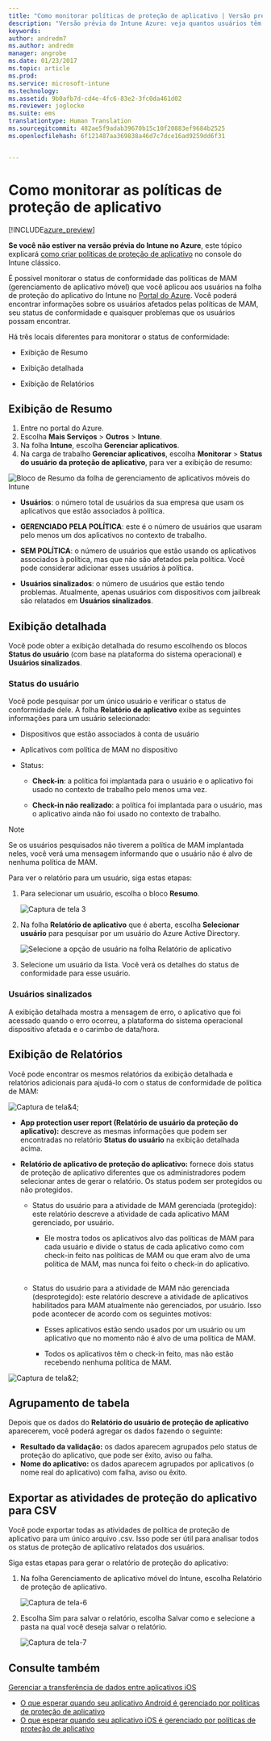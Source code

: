 ```yaml
---
title: "Como monitorar políticas de proteção de aplicativo | Versão prévia do Intune Azure | Microsoft Docs"
description: "Versão prévia do Intune Azure: veja quantos usuários têm a política e faça uma busca detalhada para encontrar mais detalhes."
keywords: 
author: andredm7
ms.author: andredm
manager: angrobe
ms.date: 01/23/2017
ms.topic: article
ms.prod: 
ms.service: microsoft-intune
ms.technology: 
ms.assetid: 9b0afb7d-cd4e-4fc6-83e2-3fc0da461d02
ms.reviewer: joglocke
ms.suite: ems
translationtype: Human Translation
ms.sourcegitcommit: 482ae5f9adab39670b15c10f20883ef9684b2525
ms.openlocfilehash: 6f121487aa369838a46d7c7dce16ad9259dd6f31


---
```


# <a name="how-to-monitor-app-protection-policies"></a>Como monitorar as políticas de proteção de aplicativo
[!INCLUDE[azure_preview](../includes/azure_preview.md)]

**Se você não estiver na versão prévia do Intune no Azure**, este tópico explicará [como criar políticas de proteção de aplicativo](https://docs.microsoft.com/en-us/intune/deploy-use/create-and-deploy-mobile-app-management-policies-with-microsoft-intune) no console do Intune clássico.


É possível monitorar o status de conformidade das políticas de MAM (gerenciamento de aplicativo móvel) que você aplicou aos usuários na folha de proteção do aplicativo do Intune no [Portal do Azure](https://portal.azure.com). Você poderá encontrar informações sobre os usuários afetados pelas políticas de MAM, seu status de conformidade e quaisquer problemas que os usuários possam encontrar.

Há três locais diferentes para monitorar o status de conformidade:

-   Exibição de Resumo

-   Exibição detalhada

-   Exibição de Relatórios

## <a name="summary-view"></a>Exibição de Resumo

1. Entre no portal do Azure.
2. Escolha **Mais Serviços** > **Outros** > **Intune**.
3. Na folha **Intune**, escolha **Gerenciar aplicativos**.
4. Na carga de trabalho **Gerenciar aplicativos**, escolha **Monitorar** > **Status do usuário da proteção de aplicativo**, para ver a exibição de resumo:

![Bloco de Resumo da folha de gerenciamento de aplicativos móveis do Intune](../media/app-protection-user-status-summary.png)

-   **Usuários**: o número total de usuários da sua empresa que usam os aplicativos que estão associados à política.

-   **GERENCIADO PELA POLÍTICA**: este é o número de usuários que usaram pelo menos um dos aplicativos no contexto de trabalho.

-   **SEM POLÍTICA**: o número de usuários que estão usando os aplicativos associados à política, mas que não são afetados pela política. Você pode considerar adicionar esses usuários à política.

- **Usuários sinalizados**: o número de usuários que estão tendo problemas. Atualmente, apenas usuários com dispositivos com jailbreak são relatados em **Usuários sinalizados**.


## <a name="detailed-view"></a>Exibição detalhada
Você pode obter a exibição detalhada do resumo escolhendo os blocos **Status do usuário** (com base na plataforma do sistema operacional) e **Usuários sinalizados**.

### <a name="user-status"></a>Status do usuário
Você pode pesquisar por um único usuário e verificar o status de conformidade dele. A folha **Relatório de aplicativo** exibe as seguintes informações para um usuário selecionado:
- Dispositivos que estão associados à conta de usuário

- Aplicativos com política de MAM no dispositivo

- Status:

  - **Check-in**: a política foi implantada para o usuário e o aplicativo foi usado no contexto de trabalho pelo menos uma vez.

  - **Check-in não realizado**: a política foi implantada para o usuário, mas o aplicativo ainda não foi usado no contexto de trabalho.

>[!NOTE]
> Se os usuários pesquisados não tiverem a política de MAM implantada neles, você verá uma mensagem informando que o usuário não é alvo de nenhuma política de MAM.

Para ver o relatório para um usuário, siga estas etapas:

1.  Para selecionar um usuário, escolha o bloco **Resumo**.

    ![Captura de tela 3](../media/MAM-reporting-6.png)

2. Na folha **Relatório de aplicativo** que é aberta, escolha **Selecionar usuário** para pesquisar por um usuário do Azure Active Directory.

    ![Selecione a opção de usuário na folha Relatório de aplicativo](../media/MAM-reporting-2.png)

3. Selecione um usuário da lista. Você verá os detalhes do status de conformidade para esse usuário.

### <a name="flagged-users"></a>Usuários sinalizados
A exibição detalhada mostra a mensagem de erro, o aplicativo que foi acessado quando o erro ocorreu, a plataforma do sistema operacional dispositivo afetada e o carimbo de data/hora.

## <a name="reporting-view"></a>Exibição de Relatórios

Você pode encontrar os mesmos relatórios da exibição detalhada e relatórios adicionais para ajudá-lo com o status de conformidade de política de MAM:

![Captura de tela&4;](../media/MAM-reporting-7.png)

-   **App protection user report (Relatório de usuário da proteção do aplicativo):** descreve as mesmas informações que podem ser encontradas no relatório **Status do usuário** na exibição detalhada acima.

-   **Relatório de aplicativo de proteção do aplicativo:** fornece dois status de proteção de aplicativo diferentes que os administradores podem selecionar antes de gerar o relatório. Os status podem ser protegidos ou não protegidos.

    -   Status do usuário para a atividade de MAM gerenciada (protegido): este relatório descreve a atividade de cada aplicativo MAM gerenciado, por usuário.

        -   Ele mostra todos os aplicativos alvo das políticas de MAM para cada usuário e divide o status de cada aplicativo como com check-in feito nas políticas de MAM ou que eram alvo de uma política de MAM, mas nunca foi feito o check-in do aplicativo.
<br></br>
    -   Status do usuário para a atividade de MAM não gerenciada (desprotegido): este relatório descreve a atividade de aplicativos habilitados para MAM atualmente não gerenciados, por usuário. Isso pode acontecer de acordo com os seguintes motivos:

        -   Esses aplicativos estão sendo usados por um usuário ou um aplicativo que no momento não é alvo de uma política de MAM.

        -   Todos os aplicativos têm o check-in feito, mas não estão recebendo nenhuma política de MAM.

![Captura de tela&2;](../media/MAM-reporting-4.png)

## <a name="table-grouping"></a>Agrupamento de tabela

Depois que os dados do **Relatório do usuário de proteção de aplicativo** aparecerem, você poderá agregar os dados fazendo o seguinte:

- **Resultado da validação:** os dados aparecem agrupados pelo status de proteção do aplicativo, que pode ser êxito, aviso ou falha.
- **Nome do aplicativo:** os dados aparecem agrupados por aplicativos (o nome real do aplicativo) com falha, aviso ou êxito.

## <a name="export-app-protection-activities-to-csv"></a>Exportar as atividades de proteção do aplicativo para CSV

Você pode exportar todas as atividades de política de proteção de aplicativo para um único arquivo .csv. Isso pode ser útil para analisar todos os status de proteção de aplicativo relatados dos usuários.

Siga estas etapas para gerar o relatório de proteção do aplicativo:

1. Na folha Gerenciamento de aplicativo móvel do Intune, escolha Relatório de proteção de aplicativo.

    ![Captura de tela-6](../media/app-protection-report-csv-2.png)

2. Escolha Sim para salvar o relatório, escolha Salvar como e selecione a pasta na qual você deseja salvar o relatório.

    ![Captura de tela-7](../media/app-protection-report-csv-1.png)

## <a name="see-also"></a>Consulte também
[Gerenciar a transferência de dados entre aplicativos iOS](manage-data-transfer-between-ios-apps-with-microsoft-intune.md)

* [O que esperar quando seu aplicativo Android é gerenciado por políticas de proteção de aplicativo](app-protection-enabled-android-apps.md)
* [O que esperar quando seu aplicativo iOS é gerenciado por políticas de proteção de aplicativo](app-protection-enabled-ios-apps.md)



<!--HONumber=Feb17_HO2-->


